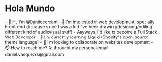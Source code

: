 <html>
  <head></head>
  <body>
    <div>
      <h1> Hola Mundo </h1>
    </div>
  </body>
</hmtl>
- 👋 Hi, I’m @Daniicecream
- 👀 I’m interested in web development, specially Front-end (because since I was a kid I've been drawing/designing/editing different kind of audiovisual stuff)
- Anyways, I'd like to become a Full Stack Web Developer
- 🌱 I’m currently learning Liquid (Shopify's open-source theme language)
- 💞️ I’m looking to collaborate on websites development
- 📫 How to reach me? A: throught my personal email daniel.vasquezrs@gmail.com 

<!---
Daniicecream/Daniicecream is a ✨ special ✨ repository because its `README.md` (this file) appears on your GitHub profile.
You can click the Preview link to take a look at your changes.
--->
